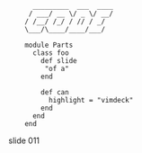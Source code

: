           _________  ___  ____
         / ___/ __ \/ _ \/ __/
        / /__/ /_/ / // / _/
        \___/\____/____/___/

        module Parts
          class foo
            def slide
             "of a"
            end

            def can
              highlight = "vimdeck"
            end
          end
        end
















































































slide 011
